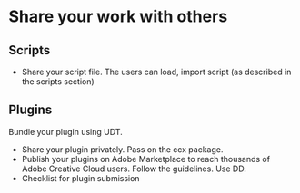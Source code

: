 # Share your work with others

## Scripts
- Share your script file. The users can load, import script (as described in the scripts section) 

## Plugins
Bundle your plugin using UDT.

- Share your plugin privately. Pass on the ccx package.
- Publish your plugins on Adobe Marketplace to reach thousands of Adobe Creative Cloud users. Follow the guidelines. Use DD.
- Checklist for plugin submission
